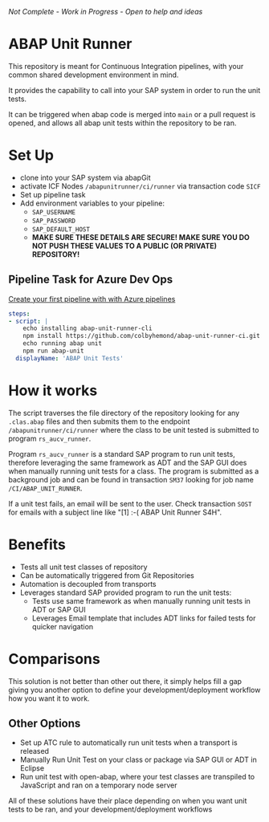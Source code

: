 *Not Complete - Work in Progress - Open to help and ideas*

# ABAP Unit Runner
This repository is meant for Continuous Integration pipelines, with your common shared development environment in mind.

It provides the capability to call into your SAP system in order to run the unit tests.

It can be triggered when abap code is merged into `main` or a pull request is opened, and allows all abap unit tests within the repository to be ran. 

# Set Up
* clone into your SAP system via abapGit
* activate ICF Nodes `/abapunitrunner/ci/runner` via transaction code `SICF`
* Set up pipeline task
* Add environment variables to your pipeline:
  * `SAP_USERNAME`
  * `SAP_PASSWORD`
  * `SAP_DEFAULT_HOST`
  * **MAKE SURE THESE DETAILS ARE SECURE! MAKE SURE YOU DO NOT PUSH THESE VALUES TO A PUBLIC (OR PRIVATE) REPOSITORY!**


## Pipeline Task for Azure Dev Ops
[Create your first pipeline with with Azure pipelines](https://learn.microsoft.com/en-us/azure/devops/pipelines/create-first-pipeline?view=azure-devops&tabs=javascript%2Ctfs-2018-2%2Cbrowser)
``` yaml
steps:
- script: |
    echo installing abap-unit-runner-cli
    npm install https://github.com/colbyhemond/abap-unit-runner-ci.git
    echo running abap unit
    npm run abap-unit
  displayName: 'ABAP Unit Tests'
```

# How it works
The script traverses the file directory of the repository looking for any `.clas.abap` files and then submits them to the endpoint `/abapunitrunner/ci/runner` where the class to be unit tested is submitted to program `rs_aucv_runner`.

Program `rs_aucv_runner` is a standard SAP program to run unit tests, therefore leveraging the same framework as ADT and the SAP GUI does when manually running unit tests for a class. The program is submitted as a background job and can be found in transaction `SM37` looking for job name `/CI/ABAP_UNIT_RUNNER`.

If a unit test fails, an email will be sent to the user. Check transaction `SOST` for emails with a subject line like "[1] :-( ABAP Unit Runner S4H".

# Benefits
* Tests all unit test classes of repository
* Can be automatically triggered from Git Repositories
* Automation is decoupled from transports
* Leverages standard SAP provided program to run the unit tests:
  * Tests use same framework as when manually running unit tests in ADT or SAP GUI
  * Leverages Email template that includes ADT links for failed tests for quicker navigation

# Comparisons
This solution is not better than other out there, it simply helps fill a gap giving you another option to define your development/deployment workflow how you want it to work.

## Other Options
* Set up ATC rule to automatically run unit tests when a transport is released
* Manually Run Unit Test on your class or package via SAP GUI or ADT in Eclipse
* Run unit test with open-abap, where your test classes are transpiled to JavaScript and ran on a temporary node server

All of these solutions have their place depending on when you want unit tests to be ran, and your development/deployment workflows

